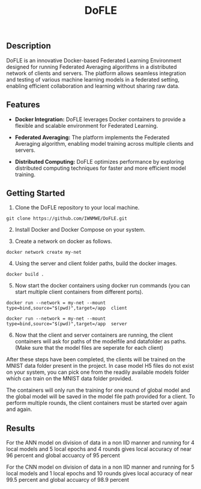 <div align="center">
  <h1 align="center">DoFLE</h1>
</div>
<br/>

## Description

DoFLE is an innovative Docker-based Federated Learning Environment designed for running Federated Averaging algorithms in a distributed network of clients and servers. The platform allows seamless integration and testing of various machine learning models in a federated setting, enabling efficient collaboration and learning without sharing raw data.

## Features

- **Docker Integration:** DoFLE leverages Docker containers to provide a flexible and scalable environment for Federated Learning.

- **Federated Averaging:** The platform implements the Federated Averaging algorithm, enabling model training across multiple clients and servers.

- **Distributed Computing:** DoFLE optimizes performance by exploring distributed computing techniques for faster and more efficient model training.

## Getting Started

1. Clone the DoFLE repository to your local machine.
```
git clone https://github.com/IWNMWE/DoFLE.git
```
2. Install Docker and Docker Compose on your system.

3. Create a network on docker as follows.
```
docker network create my-net
```
4. Using the server and client folder paths, build the docker images.
```
docker build .
```
5. Now start the docker containers using docker run commands (you can start multiple client containers from different ports).
```
docker run --network = my-net --mount type=bind,source="$(pwd)",target=/app  client 
```
```
docker run --network = my-net --mount type=bind,source="$(pwd)",target=/app  server
```
6. Now that the client and server containers are running, the client containers will ask for paths of the modelfile and datafolder as paths.(Make sure that the model files are seperate for each client)

After these steps have been completed, the clients will be trained on the MNIST data folder present in the project. In case model H5 files do not exist on your system, you can pick one from the readily available models folder which can train on the MNIST data folder provided.

The containers will only run the training for one round of global model and the global model will be saved in the model file path provided for a client. To perform multiple rounds, the client containers must be started over again and again.

## Results

For the ANN model on division of data in a non IID manner and running for 4 local models and 5 local epochs and 4 rounds gives local accuracy of near 96 percent and global accuarcy of 95 percent

For the CNN model on division of data in a non IID manner and running for 5 local models and 1 local epochs and 10 rounds gives local accuracy of near 99.5 percent and global accuarcy of 98.9 percent

